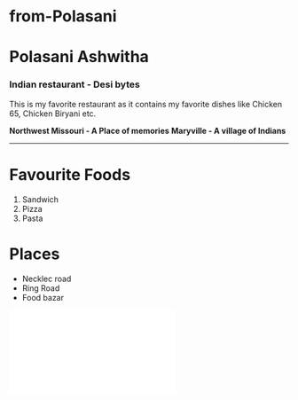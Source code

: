 # from-Polasani

# Polasani Ashwitha 

### Indian restaurant - Desi bytes

This is my favorite restaurant as it contains my favorite dishes like Chicken 65, Chicken Biryani etc.

**Northwest Missouri - A Place of memories**
**Maryville -  A village of Indians** 

---

# Favourite Foods

1. Sandwich
2. Pizza
3. Pasta

#  Places

* Necklec road
* Ring Road
* Food bazar

![AboutAshwitha](MyMedia.md)

